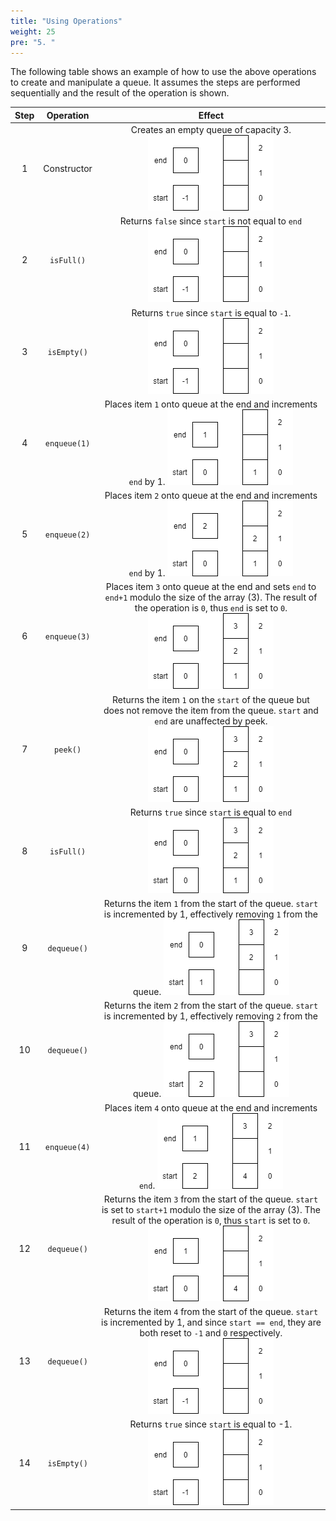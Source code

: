 ```yaml
---
title: "Using Operations"
weight: 25
pre: "5. "
---
```

The following table shows an example of how to use the above operations to create and manipulate a queue. It assumes the steps are performed sequentially and the result of the operation is shown. 

| Step | Operation | Effect |
|:----:|:---------:|:---------:|
| 1 | Constructor | Creates an empty queue of capacity 3.  ![Empty Queue](../../images/8/8.5.queue0.png) |
| 2 | `isFull()` | Returns `false` since `start` is not equal to `end`  ![Empty Queue](../../images/8/8.5.queue0.png) |
| 3 | `isEmpty()` | Returns `true` since `start` is equal to `-1`.   ![Empty Queue](../../images/8/8.5.queue0.png) |
| 4 | `enqueue(1)` | Places item `1` onto queue at the end and increments `end` by 1.  ![Queue with 1 Element](../../images/8/8.5.queue1.png) |
| 5 | `enqueue(2)` | Places item `2` onto queue at the end and increments `end` by 1.  ![Queue with 2 Elements](../../images/8/8.5.queue2.png) |
| 6 | `enqueue(3)` | Places item `3` onto queue at the end and sets `end` to `end+1` modulo the size of the array (3). The result of the operation is `0`, thus `end` is set to `0`.  ![Queue with 3 Elements](../../images/8/8.5.queue3a.png) |
| 7 | `peek()` | Returns the item `1` on the `start` of the queue but does not remove the item from the queue. `start` and `end` are  unaffected by peek.  ![Queue with 3 Elements](../../images/8/8.5.queue3a.png) |
| 8 | `isFull()` | Returns `true` since `start` is equal to `end`  ![Queue with 3 Elements](../../images/8/8.5.queue3a.png) |
| 9 | `dequeue()` | Returns the item `1` from the start of the queue. `start` is incremented by 1, effectively removing `1` from the queue.  ![Queue with 2 Elements](../../images/8/8.5.queue3.png) |
| 10 | `dequeue()` | Returns the item `2` from the start of the queue. `start` is incremented by 1, effectively removing `2` from the queue.  ![Queue with 1 Element](../../images/8/8.5.queue4.png) |
| 11 | `enqueue(4)` | Places item `4` onto queue at the end and increments `end`.   ![Queue with 2 Elements](../../images/8/8.5.queue5.png) |
| 12 | `dequeue()` | Returns the item `3` from the start of the queue. `start` is set to `start+1` modulo the size of the array (3). The result of the operation is `0`, thus `start` is set to `0`.   ![Queue with 1 Elements](../../images/8/8.5.queue7.png) |
| 13 | `dequeue()` | Returns the item `4` from the start of the queue. `start` is incremented by 1, and since `start == end`, they are both reset to `-1` and `0` respectively.   ![Queue with 0 Elements](../../images/8/8.5.queue0.png) |
| 14 | `isEmpty()` | Returns `true` since `start` is equal to -1.   ![Queue with 0 Elements](../../images/8/8.5.queue0.png) |
